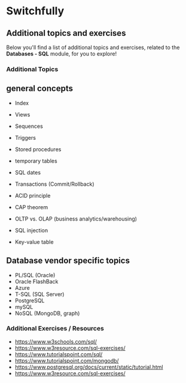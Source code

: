 # Switchfully

## Additional topics and exercises

Below you'll find a list of additional topics and exercises, related to the
**Databases - SQL** module, for you to explore!


### Additional Topics


## general concepts

- Index
- Views
- Sequences
- Triggers
- Stored procedures 
- temporary tables 

- SQL dates 
- Transactions (Commit/Rollback)

- ACID principle
- CAP theorem
- OLTP vs. OLAP (business analytics/warehousing)
- SQL injection
- Key-value table

## Database vendor specific topics
- PL/SQL (Oracle)
- Oracle FlashBack 
- Azure 
- T-SQL (SQL Server)
- PostgreSQL
- mySQL
- NoSQL (MongoDB, graph)

### Additional Exercises / Resources

- https://www.w3schools.com/sql/
- https://www.w3resource.com/sql-exercises/
- https://www.tutorialspoint.com/sql/
- https://www.tutorialspoint.com/mongodb/
- https://www.postgresql.org/docs/current/static/tutorial.html
- https://www.w3resource.com/sql-exercises/


